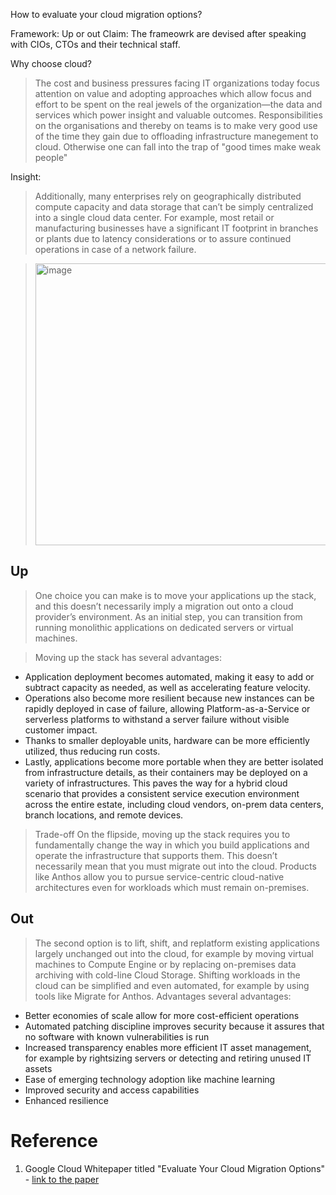 How to evaluate your cloud migration options?

Framework: Up or out
Claim: The frameowrk are devised after speaking with CIOs, CTOs and their technical staff. 

Why choose cloud? 
> The cost and business pressures facing IT organizations
today focus attention on value and adopting approaches
which allow focus and effort to be spent on the real jewels
of the organization—the data and services which power
insight and valuable outcomes.
Responsibilities on the organisations and thereby on teams is to make very good use of the time they gain due to offloading infrastructure manegement to cloud. Otherwise one can fall into the trap of "good times make weak people"

Insight: 
> Additionally, many enterprises rely on geographically distributed compute capacity and data storage that can’t be simply centralized into a single cloud data center. For example, most retail or manufacturing businesses have a significant IT footprint in branches or plants due to latency considerations or to assure continued operations in case of a network failure. 

> <img width="922" height="451" alt="image" src="https://github.com/user-attachments/assets/0e17f251-38a7-4979-a479-02bf6f4d4ada" />

## Up 
> One choice you can make is to move your applications up the
stack, and this doesn’t necessarily imply a migration out onto a
cloud provider’s environment. As an initial step, you can
transition from running monolithic applications on dedicated
servers or virtual machines.

> Moving up the stack has several advantages:
-  Application deployment becomes automated, making it
easy to add or subtract capacity as needed, as well as
accelerating feature velocity.
- Operations also become more resilient because new
instances can be rapidly deployed in case of failure,
allowing Platform-as-a-Service or serverless platforms
to withstand a server failure without visible customer
impact.
- Thanks to smaller deployable units, hardware can be
more efficiently utilized, thus reducing run costs.
- Lastly, applications become more portable when they
are better isolated from infrastructure details, as their
containers may be deployed on a variety of
infrastructures. This paves the way for a hybrid cloud
scenario that provides a consistent service execution
environment across the entire estate, including cloud
vendors, on-prem data centers, branch locations, and
remote devices.

> Trade-off
> On the flipside, moving up the stack requires you to fundamentally change the way in which you build applications and operate the infrastructure that supports them. This doesn’t necessarily mean that you must migrate out into the cloud. Products like Anthos allow you to pursue service-centric cloud-native architectures even for workloads which must remain on-premises. 

## Out
> The second option is to lift, shift, and replatform existing applications largely unchanged out into the cloud, for example by moving virtual machines to Compute Engine or by replacing on-premises data archiving with cold-line Cloud Storage. Shifting workloads in the cloud can be simplified and even automated, for example by using tools like Migrate for Anthos.
> Advantages
> several advantages:
- Better economies of scale allow for more cost-efficient
operations
- Automated patching discipline improves security
because it assures that no software with known
vulnerabilities is run
- Increased transparency enables more efficient IT asset
management, for example by rightsizing servers or
detecting and retiring unused IT assets
- Ease of emerging technology adoption like machine
learning
- Improved security and access capabilities
- Enhanced resilience

# Reference
1. Google Cloud Whitepaper titled "Evaluate Your Cloud Migration Options" - [link to the paper](https://cloud.google.com/resources/understanding-cloud-migration-frameworks-whitepaper)
